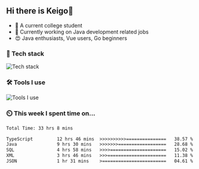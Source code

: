 
<!-- | <img align="center" src="https://github-readme-stats.vercel.app/api?username=SliverKeigo&show_icons=true&theme=vue&hide=contribs,prs&hide_border=true&count_private=true" alt="Anurag's github stats" /> | <img align="center" src="https://github-readme-stats.vercel.app/api/top-langs/?username=SliverKeigo&layout=compact&theme=vue&hide_border=true&hide=javascript,html,css&count_private=true" /> |
| ------------- | ------------- | -->


## Hi there is Keigo👋  

- 🧸 A current college student
- 👜 Currently working on Java development related jobs 
- 😍 Java enthusiasts, Vue users, Go beginners 

### 🔭 Tech stack

![Tech stack](https://skillicons.dev/icons?i=java,typescript,golang,vue,python)

### 🛠 Tools I use

![Tools I use](https://skillicons.dev/icons?i=vscode,idea,vercel,cloudflare,git,github,discord)

### ⏲️ This week I spent time on...

<!--START_SECTION:waka-->

```txt
Total Time: 33 hrs 8 mins

TypeScript         12 hrs 46 mins  >>>>>>>>>>===============   38.57 %
Java               9 hrs 30 mins   >>>>>>>==================   28.68 %
SQL                4 hrs 58 mins   >>>>=====================   15.02 %
XML                3 hrs 46 mins   >>>======================   11.38 %
JSON               1 hr 31 mins    >========================   04.61 %
```

<!--END_SECTION:waka-->

